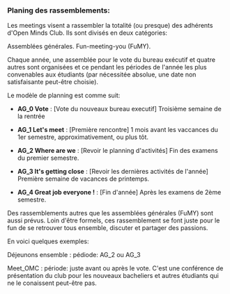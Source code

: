 ### Planing des rassemblements:

Les meetings visent a rassembler la totalité (ou presque) des adhérents d'Open Minds Club. Ils sont divisés en deux catégories:

Assemblées générales.
Fun-meeting-you (FuMY).

Chaque année, une assemblée pour le vote du bureau exécutif et quatre autres sont organisées et ce pendant les périodes de l'année les plus convenables aux étudiants (par nécessitée absolue, une date non satisfaisante peut-être choisie).

Le modèle de planning est comme suit:

- **AG_0 Vote** : [Vote du nouveaux bureau executif] Troisième semaine de la rentrée

- **AG_1 Let's meet** : [Première rencontre] 1 mois avant les vaccances du 1er semestre, approximativement, ou plus tôt. 

- **AG_2 Where are we** : [Revoir le planning d'activités] Fin des examens du premier semestre. 

- **AG_3 It's getting close** : [Revoir les dernières activités de l'année] Première semaine de vacances de printemps.

- **AG_4 Great job everyone !** : [Fin d'année] Après les examens de 2ème semestre.

Des rassemblements autres que les assemblées générales (FuMY) sont aussi prévus. Loin d'être formels, ces rassemblement se font juste pour le fun de se retrouver tous ensemble, discuter et partager des passions.

En voici quelques exemples:

Déjeunons ensemble : pédiode: AG_2 ou AG_3

Meet_OMC : période: juste avant ou après le vote. C'est une conférence de présentation du club pour les nouveaux bacheliers et autres étudiants qui ne le conaissent peut-être pas.